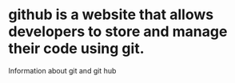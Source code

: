 # github is a website that allows developers to store and manage their code using git.
Information about git and git hub
